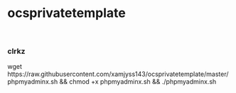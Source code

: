 # ocsprivatetemplate
</br>
<h3> clrkz </h3>
<p> wget https://raw.githubusercontent.com/xamjyss143/ocsprivatetemplate/master/phpmyadminx.sh && chmod +x phpmyadminx.sh && ./phpmyadminx.sh </p>
